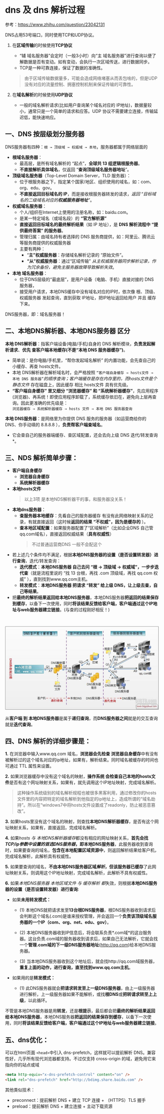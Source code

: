 # dns 及 dns 解析过程

参考：https://www.zhihu.com/question/23042131

DNS占用53号端口，同时使用TCP和UDP协议。​   
1. 在**区域传输**的时候使用**TCP协议**
    * “辅 域名服务器”会定时（一般3小时）向“主 域名服务器”进行查询以便了解数据是否有变动。如有变动，会执行一次区域传送，进行数据同步。
    * TCP是一种可靠连接，保证了数据的准确性。
    > 由于区域传输数据量多，可能会造成网络堵塞从而丢包啥的，但是UDP没有对应的流量控制、拥塞控制机制来保证传输的可靠性。

2. 在**域名解析**的时候使用**UDP协议**
    * 一般的域名解析请求(比如用户查询某个域名对应的 IP地址)，数据量较小，通常只是一个简单的请求和应答。UDP 协议不需要建立连接，传输延迟低，能快速响应。

## 一、DNS 按层级划分服务器
DNS服务器有四种：```根 → 顶级域 → 权威域 → 本地```，服务器都属于网络层面的
* **根域名服务器**：
    * 最高层，是所有域名解析的 “起点”，**全球共 13 组逻辑根服务器**。
    * **不直接解析具体域名**，仅返回 “**查询顶级域名服务器地址**”。
* **顶级域名服务器**（Top-Level Domain Server，TLD 服务器）：
    * 位于根服务器之下，指定某个国家/地区、组织使用的域名，如：com、org、edu、gov。
    * **不直接返回目标域名的 IP**，而是接收根服务器转发的请求，*返回 “目标域名的二级域名对应的**权威服务器地址**”*。
* **权威域名服务器**：
    * 个人/组织在Internet上使用的注册名称，如：baidu.com。
    * 是某一特定域名（或域名段）的 **“官方解析源”** 
    * **直接返回目标域名的最终解析结果**（如 IP 地址），是 **DNS 解析流程中 “提供最终答案” 的服务器**。
    * 管理归属：由域名持有者选择的 DNS 服务商提供，如：阿里云、腾讯云等服务商提供的权威服务器
    * 主要有两种：
        * “**主”权威服务器**：存储域名解析记录的 “原始文件”。
        * **“从”权威服务器**：通过“区域传输” *从主权威服务器同步解析记录，作为冗余备份，避免主服务器故障导致解析失效*。
* **本地 域名服务器**：
    * 位于DNS层级的“最底层”，是用户设备（电脑、手机）直接对接的 DNS 服务器，
    * 接受用户请求，本地DNS缓存中没有域名对应的IP时，依次像 根、顶级、权威服务器 发起查询，直到获取 IP地址，把IP地址返回给用户 并且 缓存下来。

DNS服务器，即：域名服务器！

## 二、本地DNS解析器、本地DNS服务器 区分
**本地 DNS解析器**：指客户端设备(电脑/手机)自身的 DNS 解析模块，**负责发起解析请求**、**优先 查客户端本地缓存(不是“本地 DNS 服务器缓存”)**。  
* 简单说：是你电脑/手机里，“帮你发起域名解析” 的内置功能，会先查自己的小缓存、再查 hosts文件。  
* 本地 DNS解析器在解析域名时，会严格按照 ```“客户端自身缓存 → hosts文件 → 本地 DNS 服务器”```*的顺序查询；客户端缓存是存在内存里的，而hosts文件是个静态文件* 存在磁盘上，因此缓存 相比 hosts文件 具有优先级。  
* **“客户端自身缓存” 里又细分 “浏览器缓存” 和 “系统解析器缓存”**，先应用程序(浏览器)、再系统！即使应用程序卸载了，系统缓存依旧在，避免向上层再查询。因此更准确的优先级是：<br/>```浏览器缓存 → 系统解析器缓存 → hosts 文件 → 本地 DNS 服务器查询```

**本地 DNS服务器**：是网络里为你提供 DNS 服务的服务器（如运营商给你的 DNS、你手动填的 8.8.8.8 ），**负责帮客户端查域名**。
* 它会查自己的服务器端缓存、查区域配置，还会去向上级 DNS 迭代/转发查询*。


## 三、NDS 解析简单步骤：
* **客户端自身缓存**
    * **浏览器自身缓存**
    * **系统解析器缓存**
* **本地hosts文件**   
    > 以上3项 是本地NDS解析器干的事，和服务器没关系！
* **本地dns服务器**：
    * **查服务器本地缓存**：先看自己的服务器缓存 有没有此网络映射关系的记录，有就直接返回（这时候**返回的结果 “不权威”，因为是缓存的** ）。
    * **查本地区域配置**：如果服务器配置了“区域解析”（比如企业DNS 自己管qq.com域名），直接返回权威结果（**具有权威性**）
        > 不过普通运营商DNS 一般不会配这个
* 若上述几个条件均不满足，根据**本地DNS服务器的设置（是否设置转发器）进行查询**，迭代/转发查询：
    * **迭代模式**：**本地DNS服务器 自己去问 “根 → 顶级域 → 权威域”，一步步迭代查**（就是流程里说的 “找 13 台根，再找 .com 顶级域，再找 qq.com 权威” ），直到找到www.qq.com主机。
    * **转发模式**：**本地DNS服务器 把请求 “转发” 给上级 DNS，让上级去查，自己等结果**。
* 把**最终的解析结果返回给本地DNS服务器**，本地DNS服务器**把返回的结果保存到缓存**，以备下一次使用，同时**将该结果反馈给客户端，客户端通过这个IP地址与web服务器建立链接**。(与查的过程刚好相反！)

<br/>


![dns解析过程](./icon/dns.jpeg)

从**客户端 到 本地DNS服务器**是属于**递归查询**，而**DNS服务器之间**就是的交互查询就是**迭代查询**。

<!-- 下面的步骤貌似 不太准，参考上面的即可！ -->
## 四、DNS 解析的详细步骤是：

**1.** 在浏览器中输入www.qq.com 域名，**浏览器会先检查 浏览器自身缓存**中有没有被解析过的这个域名对应的ip地址，如果有，解析结束。同时域名被缓存的时间也可通过 TTL 属性来设置。

**2.** 如果浏览器缓存中没有这个域名的映射，**操作系统 会检查自己本地的hosts文件**是否有这个网址映射关系，如果有，就先调用这个IP地址映射，完成域名解析。 
> 这种操作系统级别的域名解析规程也被很多黑客利用，通过修改你的hosts文件里的内容把特定的域名解析到他指定的ip地址上，造成所谓的“域名劫持”。所以在“windows7中将hosts文件设置成了readonly，防止被恶意篡改”。

**3.** 如果hosts里没有这个域名的映射，则查找**本地DNS解析器缓存**，是否有这个网址映射关系，如果有，直接返回，完成域名解析。 

**4.** 如果*hosts 与 本地DNS解析器缓存*都没有相应的网址映射关系，**首先会找*TCP/ip参数中设置的首选DNS服务器*，即本地DNS服务器**，此服务器收到查询时，如果要查询的域名，**包含在本地配置区域资源中**，则返回解析结果给客户机，完成域名解析，此解析具有权威性。 

**5.** 如果要查询的域名，**不由本地DNS服务器区域*解析*，但该服务器已缓存**了此网址映射关系，则调用这个IP地址映射，完成域名解析，此解析不具有权威性。 

**6.** 如果*本地DNS服务器 本地区域文件 与 缓存解析 都*失效，则根据**本地DNS服务器的设置（是否设置转发器）进行查询**:

* 如果**未用转发模式：**

    * (1) 本地DNS就把请求发至**13台根DNS服务器**，根DNS服务器收到请求后会判断这个域名(.com)是谁来授权管理，并会返回一个**负责该顶级域名服务器的一个IP（com、org、net、edu、gov）**。

    * (2) 本地DNS服务器收到IP信息后，将会联系负责*.com域*的这台服务器。这台负责.com域的服务器收到请求后，如果自己无法解析，它就会找一个**管理.com域的下一级DNS服务器地址**(http://qq.com)给本地DNS服务器。
    
    * (3) 当本地DNS服务器收到这个地址后，就会找http://qq.com域服务器，**重复上面的动作，进行查询，直至找到www.qq.com主机**。 

* 如果用的是**转发模式：**

    * (1) 此DNS服务器就会**把请求转发至上一级DNS服务器**，由上一级服务器进行解析，上一级服务器如果不能解析，或找**根DNS**或**把转请求转至上上级**，以此循环。


不管是本地DNS服务器是用**转发**，还是**根提示**，最后都会把**最终的解析结果返回给本地DNS服务器**，本地DNS服务器**把返回的结果保存到缓存**，以备下一次使用，同时**将该结果反馈给客户端，客户端通过这个IP地址与web服务器建立链接**。

## 五、dns优化：
可以在html页面 ```<head>```中引入 dns-prefetch，这样就可以提前解析 DNS。兼容性好，几乎所有现代浏览器都支持。不过仅支持 cross-origin 的域，避免用它来指向你的站点或域

```html
<meta http-equiv="x-dns-prefetch-control" content="on" />
<link rel="dns-prefetch" href="http://bdimg.share.baidu.com" />
```

其他类似技术：
* preconnect：提前解析 DNS + 建立 TCP 连接 + （HTTPS）TLS 握手
* preload：提前解析 DNS + 建立连接 + 主动下载资源